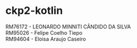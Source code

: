 # ckp2-kotlin

RM76172 - LEONARDO MINNITI CÂNDIDO DA SILVA <br>
RM95026 - Felipe Coelho Tiepo <br>
RM94604 - Eloisa Araujo Caseiro 



